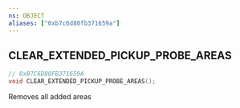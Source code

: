 ```yaml
---
ns: OBJECT
aliases: ["0xb7c6d80fb371659a"]
---
```

## CLEAR_EXTENDED_PICKUP_PROBE_AREAS

```c
// 0xB7C6D80FB371659A
void CLEAR_EXTENDED_PICKUP_PROBE_AREAS();
```

Removes all added areas

